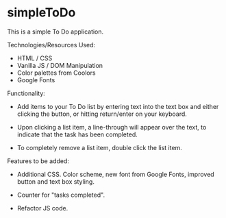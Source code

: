 # simpleToDo

This is a simple To Do application.

Technologies/Resources Used:

- HTML / CSS
- Vanilla JS / DOM Manipulation
- Color palettes from Coolors
- Google Fonts

Functionality:

- Add items to your To Do list by entering text into the text box and either clicking the button, or hitting return/enter on your keyboard.

- Upon clicking a list item, a line-through will appear over the text, to indicate that the task has been completed.

- To completely remove a list item, double click the list item.

Features to be added:

- Additional CSS. Color scheme, new font from Google Fonts, improved button and text box styling.

- Counter for "tasks completed".

- Refactor JS code.
